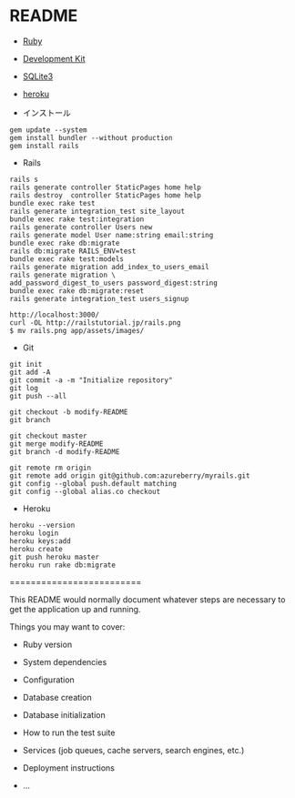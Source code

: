 # README

* [Ruby](http://http//rubyinstaller.org/)
* [Development Kit](http://rubyinstaller.org/downloads/)
* [SQLite3](https://www.sqlite.org/download.html)
* [heroku](https://devcenter.heroku.com/articles/heroku-command-line)


* インストール
```
gem update --system
gem install bundler --without production
gem install rails
```

* Rails

```
rails s
rails generate controller StaticPages home help
rails destroy  controller StaticPages home help
bundle exec rake test
rails generate integration_test site_layout
bundle exec rake test:integration
rails generate controller Users new
rails generate model User name:string email:string
bundle exec rake db:migrate
rails db:migrate RAILS_ENV=test
bundle exec rake test:models
rails generate migration add_index_to_users_email
rails generate migration \
add_password_digest_to_users password_digest:string
bundle exec rake db:migrate:reset
rails generate integration_test users_signup
```


```
http://localhost:3000/
curl -OL http://railstutorial.jp/rails.png
$ mv rails.png app/assets/images/
```

* Git

```
git init
git add -A
git commit -a -m "Initialize repository"
git log
git push --all

git checkout -b modify-README
git branch

git checkout master
git merge modify-README
git branch -d modify-README

git remote rm origin
git remote add origin git@github.com:azureberry/myrails.git
git config --global push.default matching
git config --global alias.co checkout
```

* Heroku

```
heroku --version
heroku login
heroku keys:add
heroku create
git push heroku master
heroku run rake db:migrate
```


=========================

This README would normally document whatever steps are necessary to get the
application up and running.

Things you may want to cover:

* Ruby version

* System dependencies

* Configuration

* Database creation

* Database initialization

* How to run the test suite

* Services (job queues, cache servers, search engines, etc.)

* Deployment instructions

* ...
